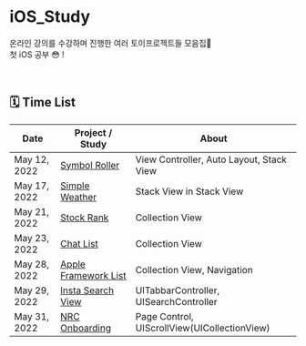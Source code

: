 # iOS_Study
온라인 강의를 수강하며 진행한 여러 토이프로젝트들 모음집📱  
첫 iOS 공부 😳 !

<br />

## 🗓 Time List
| Date  | Project / Study | About |
| --- | --- | --- |
| May 12, 2022 | [Symbol Roller](https://yexjinitlog.tistory.com/93) | View Controller, Auto Layout, Stack View |
| May 17, 2022 | [Simple Weather](https://yexjinitlog.tistory.com/94) | Stack View in Stack View |
| May 21, 2022 | [Stock Rank](https://yexjinitlog.tistory.com/96) | Collection View |
| May 23, 2022 | [Chat List](https://yexjinitlog.tistory.com/97) | Collection View |
| May 28, 2022 | [Apple Framework List](https://yexjinitlog.tistory.com/97) | Collection View, Navigation |
| May 29, 2022 | [Insta Search View](https://yexjinitlog.tistory.com/102) | UITabbarController, UISearchController |
| May 31, 2022 | [NRC Onboarding](https://yexjinitlog.tistory.com/107) | Page Control, UIScrollView(UICollectionView) |
